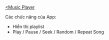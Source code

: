 <a href="https://anhnguyen14201.github.io/music-player/"><Music Player</a> </br>

Các chức năng của App:
  + Hiển thị playlist
  + Play / Pause / Seek / Random / Repeat Song
